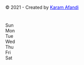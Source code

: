 <!DOCTYPE html>
<html lang="en">
<head>
    <meta charset="UTF-8">
    <meta http-equiv="X-UA-Compatible" content="IE=edge">
    <meta name="viewport" content="width=device-width, initial-scale=1.0">
    <title>Karamlyy Calender</title>
    <link rel="stylesheet" href="style.css">
    <link rel="stylesheet" href="https://cdnjs.cloudflare.com/ajax/libs/font-awesome/4.7.0/css/font-awesome.min.css">
</head>
<body>
  <div class="footer"><br>
    &copy; 2021 - Created by  <a href="https://karamlyy.github.io/profile/" target="_blank" style="color: blue;">Karam Afandi</a>
</div>
<div class="container">
    <div class="calendar">
      <div class="month">
        <i class="fa fa-angle-left prev"></i>
        <div class="date">
          <h1></h1>
          <p></p>
        </div>
        <i class="fa fa-angle-right next"></i>
      </div>
      <div class="weekdays">
        <div>Sun</div>
        <div>Mon</div>
        <div>Tue</div>
        <div>Wed</div>
        <div>Thu</div>
        <div>Fri</div>
        <div>Sat</div>
      </div>
      <div class="days"></div>
    </div>
</div>
<script src="index.js"></script>
</body>
</html>
